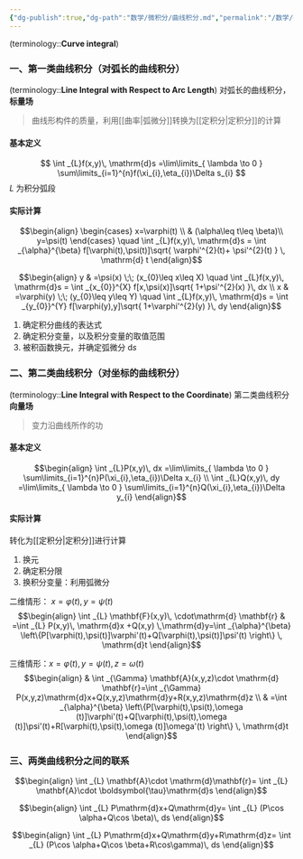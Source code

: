 ```yaml
---
{"dg-publish":true,"dg-path":"数学/微积分/曲线积分.md","permalink":"/数学/微积分/曲线积分/","dgPassFrontmatter":true,"noteIcon":"","created":"2024-10-08T23:44:25.893+08:00","updated":"2025-03-20T23:45:20.391+08:00"}
---
```



(terminology::**Curve integral**)

### 一、第一类曲线积分（对弧长的曲线积分）
(terminology::**Line Integral with Respect to Arc Length**)
对弧长的曲线积分，**标量场**
>曲线形构件的质量，利用[[曲率\|弧微分]]转换为[[定积分\|定积分]]的计算

#### 基本定义
$$
\int _{L}f(x,y)\, \mathrm{d}s =\lim\limits_{ \lambda \to 0 } \sum\limits_{i=1}^{n}f(\xi_{i},\eta_{i})\Delta s_{i}
$$
$L$ 为积分弧段


#### 实际计算
$$\begin{align}
\begin{cases}
x=\varphi(t) \\  & (\alpha\leq t\leq \beta)\\
y=\psi(t)
\end{cases} \quad \int _{L}f(x,y)\, \mathrm{d}s = \int _{\alpha}^{\beta}  f[\varphi(t),\psi(t)]\sqrt{ \varphi'^{2}(t)+ \psi'^{2}(t) } \, \mathrm{d} t
\end{align}$$

$$\begin{align}
y & =\psi(x) \;\;  (x_{0}\leq x\leq X) \quad \int _{L}f(x,y)\, \mathrm{d}s = \int _{x_{0}}^{X} f[x,\psi(x)]\sqrt{ 1+\psi'^{2}(x) }\, dx   \\
x & =\varphi(y) \;\; (y_{0}\leq y\leq Y) \quad  \int _{L}f(x,y)\, \mathrm{d}s = \int _{y_{0}}^{Y} f[\varphi(y),y]\sqrt{ 1+\varphi'^{2}(y) }\, dy  
\end{align}$$

1. 确定积分曲线的表达式
2. 确定积分变量，以及积分变量的取值范围
3. 被积函数换元，并确定弧微分 $\mathrm{d}s$

### 二、第二类曲线积分（对坐标的曲线积分）
(terminology::**Line Integral with Respect to the Coordinate**)
 第二类曲线积分   **向量场**
>变力沿曲线所作的功

#### 基本定义
$$\begin{align}
\int _{L}P(x,y)\, dx =\lim\limits_{ \lambda \to 0 } \sum\limits_{i=1}^{n}P(\xi_{i},\eta_{i})\Delta x_{i} \\
\int _{L}Q(x,y)\, dy =\lim\limits_{ \lambda \to 0 } \sum\limits_{i=1}^{n}Q(\xi_{i},\eta_{i})\Delta y_{i}
\end{align}$$

#### 实际计算
转化为[[定积分\|定积分]]进行计算
1. 换元
2. 确定积分限
3. 换积分变量：利用弧微分


二维情形： $x=\varphi (t),y=\psi (t)$
$$\begin{align}
 \int  _{L} \mathbf{F}(x,y)\, \cdot\mathrm{d} \mathbf{r}  & =\int  _{L} P(x,y)\, \mathrm{d}x +Q(x,y)  \,\mathrm{d}y=\int _{\alpha}^{\beta} \left\{P[\varphi(t),\psi(t)]\varphi'(t)+Q[\varphi(t),\psi(t)]\psi'(t) \right\} \, \mathrm{d}t
\end{align}$$

三维情形：$x=\varphi (t),y=\psi (t),z=\omega(t)$
$$\begin{align}
 & \int  _{\Gamma} \mathbf{A}(x,y,z)\cdot \mathrm{d} \mathbf{r}=\int  _{\Gamma} P(x,y,z)\mathrm{d}x+Q(x,y,z)\mathrm{d}y+R(x,y,z)\mathrm{d}z \\
 & =\int _{\alpha}^{\beta} \left\{P[\varphi(t),\psi(t),\omega (t)]\varphi'(t)+Q[\varphi(t),\psi(t),\omega (t)]\psi'(t)+R[\varphi(t),\psi(t),\omega (t)]\omega'(t) \right\} \, \mathrm{d}t
\end{align}$$

### 三、两类曲线积分之间的联系
$$\begin{align}
\int  _{L} \mathbf{A}\cdot \mathrm{d}\mathbf{r}= \int  _{L}  \mathbf{A}\cdot \boldsymbol{\tau}\mathrm{d}s
\end{align}$$

$$\begin{align}
\int  _{L} P\mathrm{d}x+Q\mathrm{d}y= \int  _{L} (P\cos \alpha+Q\cos \beta)\, ds 
\end{align}$$

$$\begin{align}
\int  _{L} P\mathrm{d}x+Q\mathrm{d}y+R\mathrm{d}z= \int  _{L} (P\cos \alpha+Q\cos \beta+R\cos\gamma)\, ds 
\end{align}$$


